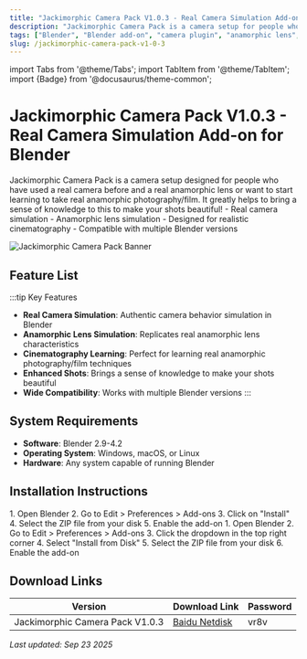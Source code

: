 ```yaml
---
title: "Jackimorphic Camera Pack V1.0.3 - Real Camera Simulation Add-on for Blender"
description: "Jackimorphic Camera Pack is a camera setup for people who have used a real camera before and a real anamorphic lens or want to start learning to take real anamorphic photography/film."
tags: ["Blender", "Blender add-on", "camera plugin", "anamorphic lens", "realistic camera", "cinematography"]
slug: /jackimorphic-camera-pack-v1-0-3
---
```


import Tabs from '@theme/Tabs';
import TabItem from '@theme/TabItem';
import {Badge} from '@docusaurus/theme-common';

# Jackimorphic Camera Pack V1.0.3 - Real Camera Simulation Add-on for Blender

<Tabs>
<TabItem value="overview" label="Overview" default>
Jackimorphic Camera Pack is a camera setup designed for people who have used a real camera before and a real anamorphic lens or want to start learning to take real anamorphic photography/film. It greatly helps to bring a sense of knowledge to this to make your shots beautiful!
</TabItem>
<TabItem value="features" label="Features">
- Real camera simulation
- Anamorphic lens simulation
- Designed for realistic cinematography
- Compatible with multiple Blender versions
</TabItem>
</Tabs>

![Jackimorphic Camera Pack Banner](https://www.gfxcamp.com/wp-content/uploads/2025/09/Jackimorphic-Camera-Pack.jpg)

## Feature List

:::tip Key Features
- **Real Camera Simulation**: Authentic camera behavior simulation in Blender
- **Anamorphic Lens Simulation**: Replicates real anamorphic lens characteristics
- **Cinematography Learning**: Perfect for learning real anamorphic photography/film techniques
- **Enhanced Shots**: Brings a sense of knowledge to make your shots beautiful
- **Wide Compatibility**: Works with multiple Blender versions
:::

## System Requirements

- **Software**: Blender 2.9-4.2
- **Operating System**: Windows, macOS, or Linux
- **Hardware**: Any system capable of running Blender

## Installation Instructions

<Tabs groupId="blender-version">
<TabItem value="blender-4-lower" label="Blender 4 or Lower" default>
1. Open Blender
2. Go to Edit > Preferences > Add-ons
3. Click on "Install"
4. Select the ZIP file from your disk
5. Enable the add-on
</TabItem>
<TabItem value="blender-41-higher" label="Blender 4.1 or Higher">
1. Open Blender
2. Go to Edit > Preferences > Add-ons
3. Click the dropdown in the top right corner
4. Select "Install from Disk"
5. Select the ZIP file from your disk
6. Enable the add-on
</TabItem>
</Tabs>

## Download Links

| Version | Download Link | Password |
|--------|---------------|----------|
| Jackimorphic Camera Pack V1.0.3 | [Baidu Netdisk](https://pan.baidu.com/s/1Fv-9kQ7XjaF9OyHl0J_jEg?pwd=vr8v) | vr8v |


_Last updated: Sep 23 2025_
